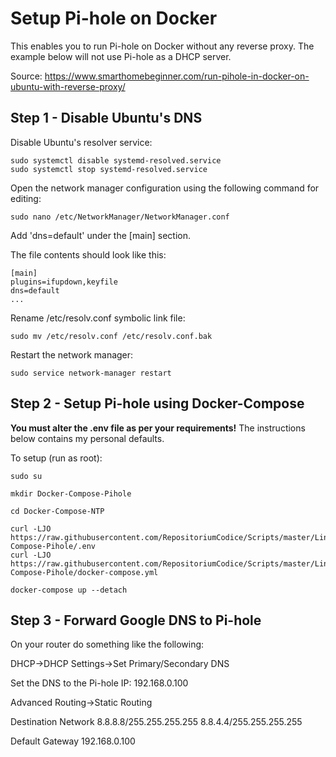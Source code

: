 # Setup Pi-hole on Docker

This enables you to run Pi-hole on Docker without any reverse proxy. The example below will not use Pi-hole as a DHCP server. 

Source: https://www.smarthomebeginner.com/run-pihole-in-docker-on-ubuntu-with-reverse-proxy/

## Step 1 - Disable Ubuntu's DNS

Disable Ubuntu's resolver service:
```
sudo systemctl disable systemd-resolved.service
sudo systemctl stop systemd-resolved.service
```

Open the network manager configuration using the following command for editing:
```
sudo nano /etc/NetworkManager/NetworkManager.conf
```

Add 'dns=default' under the [main] section. 

The file contents should look like this:
```
[main]
plugins=ifupdown,keyfile
dns=default
...
```

Rename /etc/resolv.conf symbolic link file:
```
sudo mv /etc/resolv.conf /etc/resolv.conf.bak
```

Restart the network manager:
```
sudo service network-manager restart
```

## Step 2 - Setup Pi-hole using Docker-Compose

**You must alter the .env file as per your requirements!**
The instructions below contains my personal defaults.

To setup (run as root):

```
sudo su
 
mkdir Docker-Compose-Pihole

cd Docker-Compose-NTP 
 
curl -LJO https://raw.githubusercontent.com/RepositoriumCodice/Scripts/master/Linux/Docker-Compose-Pihole/.env
curl -LJO https://raw.githubusercontent.com/RepositoriumCodice/Scripts/master/Linux/Docker-Compose-Pihole/docker-compose.yml

docker-compose up --detach
```

## Step 3 - Forward Google DNS to Pi-hole

On your router do something like the following:

DHCP->DHCP Settings->Set Primary/Secondary DNS

Set the DNS to the Pi-hole IP: 192.168.0.100

Advanced Routing->Static Routing

Destination Network
8.8.8.8/255.255.255.255
8.8.4.4/255.255.255.255

Default Gateway
192.168.0.100	
